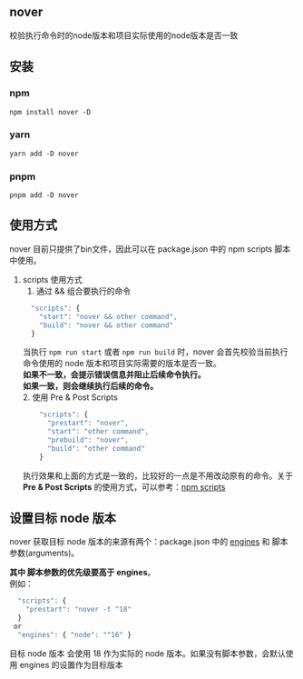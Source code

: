 ## nover
校验执行命令时的node版本和项目实际使用的node版本是否一致

## 安装
### npm
``` npm install nover -D ``` 
### yarn
``` yarn add -D nover ```
### pnpm
``` pnpm add -D nover ```

## 使用方式
nover 目前只提供了bin文件，因此可以在 package.json 中的 npm scripts 脚本中使用。
1. scripts 使用方式
   1. 通过 && 组合要执行的命令  
     ```javascript
       "scripts": {
         "start": "nover && other command",
         "build": "nover && other command"
       }
     ```
     当执行 ```npm run start``` 或者 ```npm run build``` 时，nover 会首先校验当前执行命令使用的 node 版本和项目实际需要的版本是否一致。  
     **如果不一致，会提示错误信息并阻止后续命令执行。**  
     **如果一致，则会继续执行后续的命令。**  
   2. 使用 Pre & Post Scripts
    ```javascript
        "scripts": {
          "prestart": "nover",
          "start": "other command",
          "prebuild": "nover",
          "build": "other command"
        }
     ```
    执行效果和上面的方式是一致的，比较好的一点是不用改动原有的命令。关于 **Pre & Post Scripts** 的使用方式，可以参考：[npm scripts](https://docs.npmjs.com/cli/v9/using-npm/scripts)

## 设置目标 node 版本
nover 获取目标 node 版本的来源有两个：package.json 中的 [engines](https://docs.npmjs.com/cli/v9/configuring-npm/package-json/#engines) 和 脚本参数(arguments)。

**其中 脚本参数的优先级要高于 engines**。  
例如：
```javascript 
  "scripts": {
    "prestart": "nover -t ^18"
  }
 or
  "engines": { "node": "^16" }
```
目标 node 版本 会使用 18 作为实际的 node 版本。如果没有脚本参数，会默认使用 engines 的设置作为目标版本